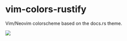 # vim-colors-rustify

Vim/Neovim colorscheme based on the docs.rs theme.

![](https://user-images.githubusercontent.com/68250/92677540-7c565580-f2fa-11ea-9fd5-6d78bdb3a3a7.png)
